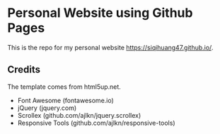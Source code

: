 # Personal Website using Github Pages

This is the repo for my personal website https://siqihuang47.github.io/.

## Credits
The template comes from html5up.net.
* Font Awesome (fontawesome.io)
* jQuery (jquery.com)
* Scrollex (github.com/ajlkn/jquery.scrollex)
* Responsive Tools (github.com/ajlkn/responsive-tools)